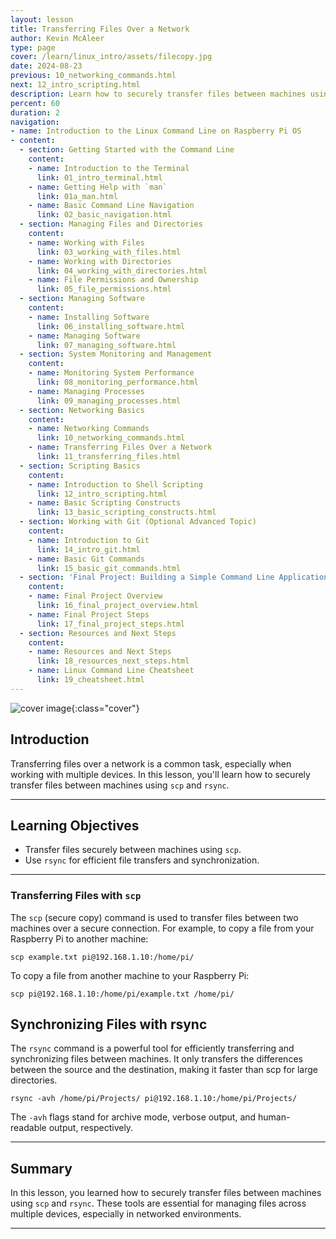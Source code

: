 ```yaml
---
layout: lesson
title: Transferring Files Over a Network
author: Kevin McAleer
type: page
cover: /learn/linux_intro/assets/filecopy.jpg
date: 2024-08-23
previous: 10_networking_commands.html
next: 12_intro_scripting.html
description: Learn how to securely transfer files between machines using scp and rsync.
percent: 60
duration: 2
navigation:
- name: Introduction to the Linux Command Line on Raspberry Pi OS
- content:
  - section: Getting Started with the Command Line
    content:
    - name: Introduction to the Terminal
      link: 01_intro_terminal.html
    - name: Getting Help with `man`
      link: 01a_man.html
    - name: Basic Command Line Navigation
      link: 02_basic_navigation.html
  - section: Managing Files and Directories
    content:
    - name: Working with Files
      link: 03_working_with_files.html
    - name: Working with Directories
      link: 04_working_with_directories.html
    - name: File Permissions and Ownership
      link: 05_file_permissions.html
  - section: Managing Software
    content:
    - name: Installing Software
      link: 06_installing_software.html
    - name: Managing Software
      link: 07_managing_software.html
  - section: System Monitoring and Management
    content:
    - name: Monitoring System Performance
      link: 08_monitoring_performance.html
    - name: Managing Processes
      link: 09_managing_processes.html
  - section: Networking Basics
    content:
    - name: Networking Commands
      link: 10_networking_commands.html
    - name: Transferring Files Over a Network
      link: 11_transferring_files.html
  - section: Scripting Basics
    content:
    - name: Introduction to Shell Scripting
      link: 12_intro_scripting.html
    - name: Basic Scripting Constructs
      link: 13_basic_scripting_constructs.html
  - section: Working with Git (Optional Advanced Topic)
    content:
    - name: Introduction to Git
      link: 14_intro_git.html
    - name: Basic Git Commands
      link: 15_basic_git_commands.html
  - section: 'Final Project: Building a Simple Command Line Application'
    content:
    - name: Final Project Overview
      link: 16_final_project_overview.html
    - name: Final Project Steps
      link: 17_final_project_steps.html
  - section: Resources and Next Steps
    content:
    - name: Resources and Next Steps
      link: 18_resources_next_steps.html
    - name: Linux Command Line Cheatsheet
      link: 19_cheatsheet.html
---
```



![cover image]({{page.cover}}){:class="cover"}

## Introduction

Transferring files over a network is a common task, especially when working with multiple devices. In this lesson, you'll learn how to securely transfer files between machines using `scp` and `rsync`.

---

## Learning Objectives

- Transfer files securely between machines using `scp`.
- Use `rsync` for efficient file transfers and synchronization.

---

### Transferring Files with `scp`

The `scp` (secure copy) command is used to transfer files between two machines over a secure connection. For example, to copy a file from your Raspberry Pi to another machine:

    scp example.txt pi@192.168.1.10:/home/pi/

To copy a file from another machine to your Raspberry Pi:

    scp pi@192.168.1.10:/home/pi/example.txt /home/pi/

## Synchronizing Files with rsync

The `rsync` command is a powerful tool for efficiently transferring and synchronizing files between machines. It only transfers the differences between the source and the destination, making it faster than scp for large directories.

    rsync -avh /home/pi/Projects/ pi@192.168.1.10:/home/pi/Projects/

The `-avh` flags stand for archive mode, verbose output, and human-readable output, respectively.

---

## Summary

In this lesson, you learned how to securely transfer files between machines using `scp` and `rsync`. These tools are essential for managing files across multiple devices, especially in networked environments.

---
